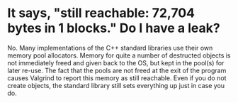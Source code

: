 # It says, "still reachable: 72,704 bytes in 1 blocks." Do I have a leak?

No. Many implementations of the C++ standard libraries use their own memory pool
allocators. Memory for quite a number of destructed objects is not immediately 
freed and given back to the OS, but kept in the pool(s) for later re-use. The 
fact that the pools are not freed at the exit of the program causes Valgrind to 
report this memory as still reachable. Even if you do not create objects, the
standard library still sets everything up just in case you do. 
